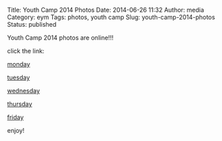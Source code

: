 Title: Youth Camp 2014 Photos
Date: 2014-06-26 11:32
Author: media
Category: eym
Tags: photos, youth camp
Slug: youth-camp-2014-photos
Status: published

Youth Camp 2014 photos are online!!!

click the link:

[monday](http://myff.ch/yc14mo "Monday")

[tuesday](http://myff.ch/yc14tu "Tuesday Pics")

[wednesday](http://myff.ch/yc14we "Wednesday Pics")

[thursday](http://myff.ch/yc14th "Thursday Pics")

[friday](http://myff.ch/yc14fr "Friday Pics")

enjoy!
